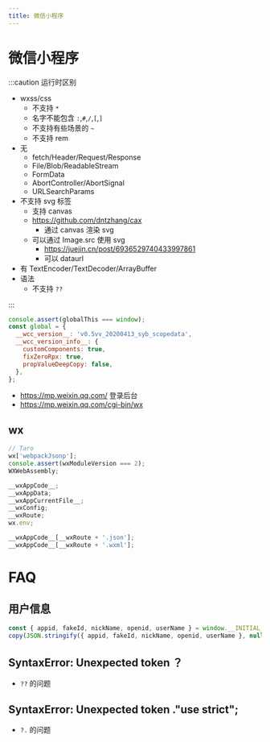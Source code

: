 ```yaml
---
title: 微信小程序
---
```


# 微信小程序

:::caution 运行时区别

- wxss/css
  - 不支持 `*`
  - 名字不能包含 `:`,`#`,`/`,`[`,`]`
  - 不支持有些场景的 `~`
  - 不支持 rem
- 无
  - fetch/Header/Request/Response
  - File/Blob/ReadableStream
  - FormData
  - AbortController/AbortSignal
  - URLSearchParams
- 不支持 svg 标签
  - 支持 canvas
  - https://github.com/dntzhang/cax
    - 通过 canvas 渲染 svg
  - 可以通过 Image.src 使用 svg
    - https://juejin.cn/post/6936529740433997861
    - 可以 dataurl
- 有 TextEncoder/TextDecoder/ArrayBuffer
- 语法
  - 不支持 `??`

:::

```js
console.assert(globalThis === window);
const global = {
  __wcc_version__: 'v0.5vv_20200413_syb_scopedata',
  __wcc_version_info__: {
    customComponents: true,
    fixZeroRpx: true,
    propValueDeepCopy: false,
  },
};
```

- https://mp.weixin.qq.com/ 登录后台
- https://mp.weixin.qq.com/cgi-bin/wx

## wx

```ts
// Taro
wx['webpackJsonp'];
console.assert(wxModuleVersion === 2);
WXWebAssembly;

__wxAppCode__;
__wxAppData;
__wxAppCurrentFile__;
__wxConfig;
__wxRoute;
wx.env;

__wxAppCode__[__wxRoute + '.json'];
__wxAppCode__[__wxRoute + '.wxml'];
```

# FAQ

## 用户信息

```js
const { appid, fakeId, nickName, openid, userName } = window.__INITIAL_STATE__.userInfo;
copy(JSON.stringify({ appid, fakeId, nickName, openid, userName }, null, 2));
```

## SyntaxError: Unexpected token ？
- `??` 的问题
## SyntaxError: Unexpected token ."use strict";
- `?.` 的问题
